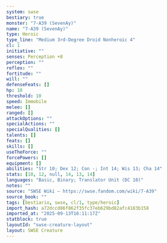 ```yaml
---
system: swse
bestiary: true
monster: "7-A39 (SevenAy)"
name: "7-A39 (SevenAy)"
type: Heroic
type_line: "Medium 3rd-Degree Droid Nonheroic 4"
cl: 1
initiative: ""
senses: Perception +8
perception: ""
reflex: ""
fortitude: ""
will: ""
defenseFeats: []
hp: 10
threshold: 10
speed: Immobile
melee: []
ranged: []
attackOptions: ""
specialActions: ""
specialQualities: []
talents: []
feats: []
skills: []
useTheForce: ""
forcePowers: []
equipment: []
abilities: "Str 10; Dex 12; Con -; Int 14; Wis 13; Cha 14"
stats: [10, 12, null, 14, 13, 14]
languages: "Basic, Binary; Translator Unit (DC 10)"
notes: ""
source: "SWSE Wiki – https://swse.fandom.com/wiki/7-A39"
source_book: ""
tags: [bestiario, swse, cl/1, type/heroic]
import_hash: a72dccd86f862f35fc37eb629bd82afc4183b158
imported_at: "2025-09-13T16:11:17Z"
statblock: true
layoutId: "swse-creature-layout"
layout: SWSE Creature
---
```


